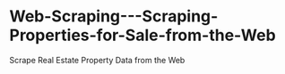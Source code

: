 # Web-Scraping---Scraping-Properties-for-Sale-from-the-Web
Scrape Real Estate Property Data from the Web
